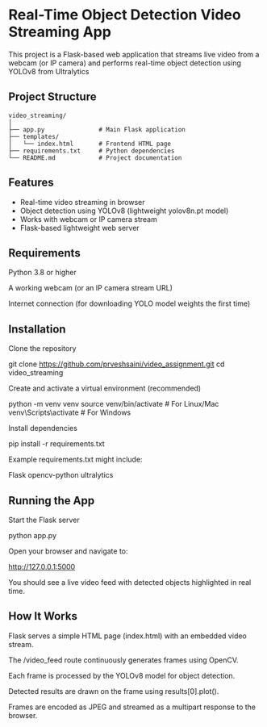 # Real-Time Object Detection Video Streaming App

This project is a Flask-based web application that streams live video from a webcam (or IP camera) and performs real-time object detection using YOLOv8 from Ultralytics

## Project Structure

```
video_streaming/
│
├── app.py               # Main Flask application
├── templates/
│   └── index.html       # Frontend HTML page
├── requirements.txt     # Python dependencies
└── README.md            # Project documentation
```

## Features

- Real-time video streaming in browser
- Object detection using YOLOv8 (lightweight yolov8n.pt model)
- Works with webcam or IP camera stream
- Flask-based lightweight web server

## Requirements

Python 3.8 or higher

A working webcam (or an IP camera stream URL)

Internet connection (for downloading YOLO model weights the first time)

## Installation

Clone the repository

git clone https://github.com/prveshsaini/video_assignment.git
cd video_streaming


Create and activate a virtual environment (recommended)

python -m venv venv
source venv/bin/activate   # For Linux/Mac
venv\Scripts\activate      # For Windows


Install dependencies

pip install -r requirements.txt


Example requirements.txt might include:

Flask
opencv-python
ultralytics

## Running the App

Start the Flask server

python app.py


Open your browser and navigate to:

http://127.0.0.1:5000


You should see a live video feed with detected objects highlighted in real time.


## How It Works

Flask serves a simple HTML page (index.html) with an embedded video stream.

The /video_feed route continuously generates frames using OpenCV.

Each frame is processed by the YOLOv8 model for object detection.

Detected results are drawn on the frame using results[0].plot().

Frames are encoded as JPEG and streamed as a multipart response to the browser.